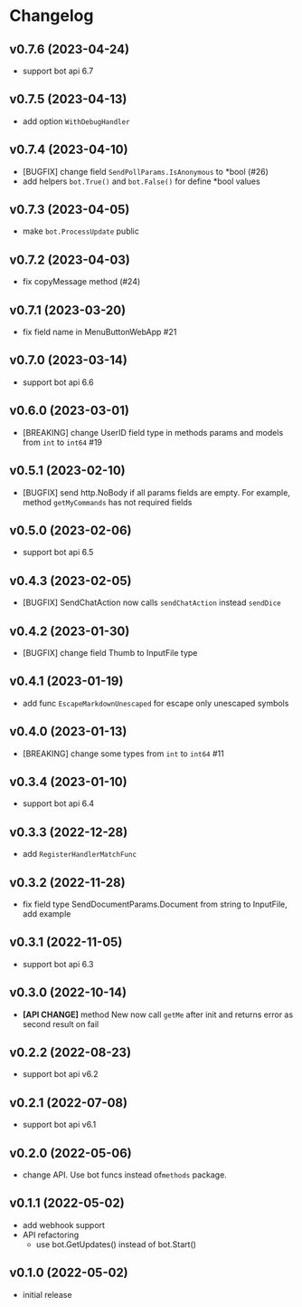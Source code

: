 # Changelog

## v0.7.6 (2023-04-24)

- support bot api 6.7

## v0.7.5 (2023-04-13)

- add option `WithDebugHandler`

## v0.7.4 (2023-04-10)

- [BUGFIX] change field `SendPollParams.IsAnonymous` to *bool (#26)
- add helpers `bot.True()` and `bot.False()` for define *bool values

## v0.7.3 (2023-04-05)

- make `bot.ProcessUpdate` public 

## v0.7.2 (2023-04-03)

- fix copyMessage method (#24)

## v0.7.1 (2023-03-20)

- fix field name in MenuButtonWebApp #21

## v0.7.0 (2023-03-14)

- support bot api 6.6

## v0.6.0 (2023-03-01)

- [BREAKING] change UserID field type in methods params and models from `int` to `int64` #19

## v0.5.1 (2023-02-10)

- [BUGFIX] send http.NoBody if all params fields are empty. For example, method `getMyCommands` has not required fields

## v0.5.0 (2023-02-06)

- support bot api 6.5 

## v0.4.3 (2023-02-05)

- [BUGFIX] SendChatAction now calls `sendChatAction` instead `sendDice`

## v0.4.2 (2023-01-30)

- [BUGFIX] change field Thumb to InputFile type

## v0.4.1 (2023-01-19)

- add func `EscapeMarkdownUnescaped` for escape only unescaped symbols

## v0.4.0 (2023-01-13)

- [BREAKING] change some types from `int` to `int64` #11

## v0.3.4 (2023-01-10)

- support bot api 6.4

## v0.3.3 (2022-12-28)

- add `RegisterHandlerMatchFunc` 

## v0.3.2 (2022-11-28)

- fix field type SendDocumentParams.Document from string to InputFile, add example

## v0.3.1 (2022-11-05)

- support bot api 6.3

## v0.3.0 (2022-10-14)

- **[API CHANGE]** method New now call `getMe` after init and returns error as second result on fail

## v0.2.2 (2022-08-23)

- support bot api v6.2

## v0.2.1 (2022-07-08)

- support bot api v6.1

## v0.2.0 (2022-05-06)

- change API. Use bot funcs instead of`methods` package.

## v0.1.1 (2022-05-02)

- add webhook support
- API refactoring
  - use bot.GetUpdates() instead of bot.Start()

## v0.1.0 (2022-05-02)

- initial release
